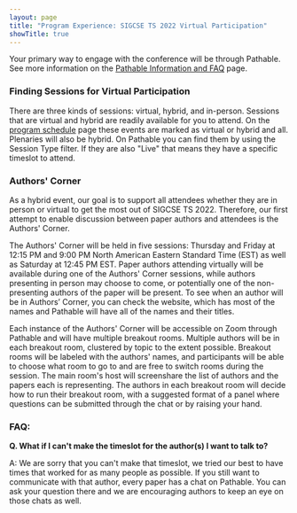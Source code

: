 ```yaml
---
layout: page
title: "Program Experience: SIGCSE TS 2022 Virtual Participation"
showTitle: true
---
```


Your primary way to engage with the conference will be through Pathable. See more information on the [Pathable Information and FAQ](/participants/pathable) page.

### Finding Sessions for Virtual Participation

There are three kinds of sessions: virtual, hybrid, and in-person. Sessions that are virtual and hybrid are readily available for you to attend. On the [program schedule](/schedule) page these events are marked as virtual or hybrid and all. Plenaries will also be hybrid. On Pathable you can find them by using the Session Type filter. If they are also "Live" that means they have a specific timeslot to attend.

### Authors' Corner

As a hybrid event, our goal is to support all attendees whether they are in person or virtual to get the most out of SIGCSE TS 2022. Therefore, our first attempt to enable discussion between paper authors and attendees is the Authors' Corner.

The Authors' Corner will be held in five sessions: Thursday and Friday at 12:15 PM and 9:00 PM North American Eastern Standard Time (EST) as well as Saturday at 12:45 PM EST. Paper authors attending virtually will be available during one of the Authors' Corner sessions, while authors presenting in person may choose to come, or potentially one of the non-presenting authors of the paper will be present. To see when an author will be in Authors’ Corner, you can check the website, which has most of the names and Pathable will have all of the names and their titles.

Each instance of the Authors' Corner will be accessible on Zoom through Pathable and will have multiple breakout rooms. Multiple authors will be in each breakout room, clustered by topic to the extent possible. Breakout rooms will be labeled with the authors' names, and participants will be able to choose what room to go to and are free to switch rooms during the session. The main room's host will screenshare the list of authors and the papers each is representing. The authors in each breakout room will decide how to run their breakout room, with a suggested format of a panel where questions can be submitted through the chat or by raising your hand.

### FAQ:

**Q. What if I can't make the timeslot for the author(s) I want to talk to?**

A: We are sorry that you can't make that timeslot, we tried our best to have times that worked for as many people as possible. If you still want to communicate with that author, every paper has a chat on Pathable. You can ask your question there and we are encouraging authors to keep an eye on those chats as well.
